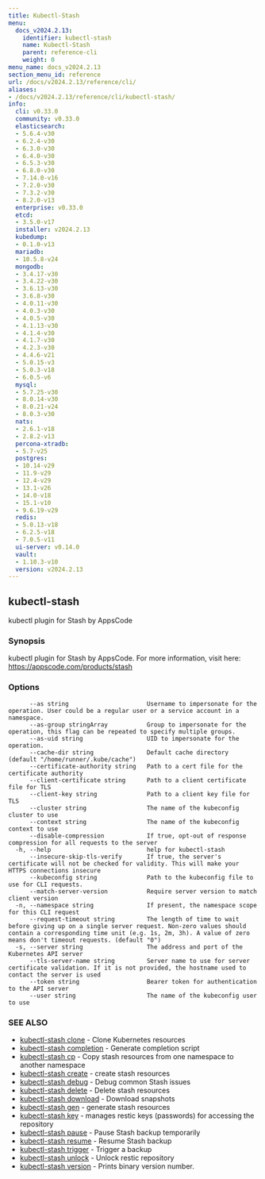 ```yaml
---
title: Kubectl-Stash
menu:
  docs_v2024.2.13:
    identifier: kubectl-stash
    name: Kubectl-Stash
    parent: reference-cli
    weight: 0
menu_name: docs_v2024.2.13
section_menu_id: reference
url: /docs/v2024.2.13/reference/cli/
aliases:
- /docs/v2024.2.13/reference/cli/kubectl-stash/
info:
  cli: v0.33.0
  community: v0.33.0
  elasticsearch:
  - 5.6.4-v30
  - 6.2.4-v30
  - 6.3.0-v30
  - 6.4.0-v30
  - 6.5.3-v30
  - 6.8.0-v30
  - 7.14.0-v16
  - 7.2.0-v30
  - 7.3.2-v30
  - 8.2.0-v13
  enterprise: v0.33.0
  etcd:
  - 3.5.0-v17
  installer: v2024.2.13
  kubedump:
  - 0.1.0-v13
  mariadb:
  - 10.5.8-v24
  mongodb:
  - 3.4.17-v30
  - 3.4.22-v30
  - 3.6.13-v30
  - 3.6.8-v30
  - 4.0.11-v30
  - 4.0.3-v30
  - 4.0.5-v30
  - 4.1.13-v30
  - 4.1.4-v30
  - 4.1.7-v30
  - 4.2.3-v30
  - 4.4.6-v21
  - 5.0.15-v3
  - 5.0.3-v18
  - 6.0.5-v6
  mysql:
  - 5.7.25-v30
  - 8.0.14-v30
  - 8.0.21-v24
  - 8.0.3-v30
  nats:
  - 2.6.1-v18
  - 2.8.2-v13
  percona-xtradb:
  - 5.7-v25
  postgres:
  - 10.14-v29
  - 11.9-v29
  - 12.4-v29
  - 13.1-v26
  - 14.0-v18
  - 15.1-v10
  - 9.6.19-v29
  redis:
  - 5.0.13-v18
  - 6.2.5-v18
  - 7.0.5-v11
  ui-server: v0.14.0
  vault:
  - 1.10.3-v10
  version: v2024.2.13
---
```


## kubectl-stash

kubectl plugin for Stash by AppsCode

### Synopsis

kubectl plugin for Stash by AppsCode. For more information, visit here: https://appscode.com/products/stash

### Options

```
      --as string                      Username to impersonate for the operation. User could be a regular user or a service account in a namespace.
      --as-group stringArray           Group to impersonate for the operation, this flag can be repeated to specify multiple groups.
      --as-uid string                  UID to impersonate for the operation.
      --cache-dir string               Default cache directory (default "/home/runner/.kube/cache")
      --certificate-authority string   Path to a cert file for the certificate authority
      --client-certificate string      Path to a client certificate file for TLS
      --client-key string              Path to a client key file for TLS
      --cluster string                 The name of the kubeconfig cluster to use
      --context string                 The name of the kubeconfig context to use
      --disable-compression            If true, opt-out of response compression for all requests to the server
  -h, --help                           help for kubectl-stash
      --insecure-skip-tls-verify       If true, the server's certificate will not be checked for validity. This will make your HTTPS connections insecure
      --kubeconfig string              Path to the kubeconfig file to use for CLI requests.
      --match-server-version           Require server version to match client version
  -n, --namespace string               If present, the namespace scope for this CLI request
      --request-timeout string         The length of time to wait before giving up on a single server request. Non-zero values should contain a corresponding time unit (e.g. 1s, 2m, 3h). A value of zero means don't timeout requests. (default "0")
  -s, --server string                  The address and port of the Kubernetes API server
      --tls-server-name string         Server name to use for server certificate validation. If it is not provided, the hostname used to contact the server is used
      --token string                   Bearer token for authentication to the API server
      --user string                    The name of the kubeconfig user to use
```

### SEE ALSO

* [kubectl-stash clone](/docs/v2024.2.13/reference/cli/kubectl-stash_clone)	 - Clone Kubernetes resources
* [kubectl-stash completion](/docs/v2024.2.13/reference/cli/kubectl-stash_completion)	 - Generate completion script
* [kubectl-stash cp](/docs/v2024.2.13/reference/cli/kubectl-stash_cp)	 - Copy stash resources from one namespace to another namespace
* [kubectl-stash create](/docs/v2024.2.13/reference/cli/kubectl-stash_create)	 - create stash resources
* [kubectl-stash debug](/docs/v2024.2.13/reference/cli/kubectl-stash_debug)	 - Debug common Stash issues
* [kubectl-stash delete](/docs/v2024.2.13/reference/cli/kubectl-stash_delete)	 - Delete stash resources
* [kubectl-stash download](/docs/v2024.2.13/reference/cli/kubectl-stash_download)	 - Download snapshots
* [kubectl-stash gen](/docs/v2024.2.13/reference/cli/kubectl-stash_gen)	 - generate stash resources
* [kubectl-stash key](/docs/v2024.2.13/reference/cli/kubectl-stash_key)	 - manages restic keys (passwords) for accessing the repository
* [kubectl-stash pause](/docs/v2024.2.13/reference/cli/kubectl-stash_pause)	 - Pause Stash backup temporarily
* [kubectl-stash resume](/docs/v2024.2.13/reference/cli/kubectl-stash_resume)	 - Resume Stash backup
* [kubectl-stash trigger](/docs/v2024.2.13/reference/cli/kubectl-stash_trigger)	 - Trigger a backup
* [kubectl-stash unlock](/docs/v2024.2.13/reference/cli/kubectl-stash_unlock)	 - Unlock restic repository
* [kubectl-stash version](/docs/v2024.2.13/reference/cli/kubectl-stash_version)	 - Prints binary version number.

